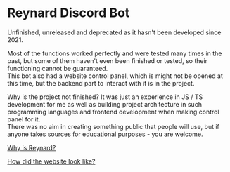 # Reynard Discord Bot 

Unfinished, unreleased and deprecated as it hasn't been developed since 2021.

Most of the functions worked perfectly and were tested many times in the past, but some of them haven't even been finished or tested, so their functioning cannot be guaranteed.\
This bot also had a website control panel, which is might not be opened at this time, but the backend part to interact with it is in the project.

Why is the project not finished? It was just an experience in JS / TS development for me as well as building project architecture in such programming languages and frontend development when making control panel for it.\
There was no aim in creating something public that people will use, but if anyone takes sources for educational purposes - you are welcome.

[Why is Reynard?](https://en.wikipedia.org/wiki/Reynard_the_Fox)

[How did the website look like?](https://github.com/reindefox/reynard-website)

